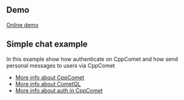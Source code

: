 
## Demo 

[Online demo](https://cppcomet.github.io/auth-example/index.html)

## Simple chat example

In this example show how authenticate on CppComet and how send personal messages to users via CppComet

 * [More info about CppComet](http://comet-server.org/doku.php/en)
 * [More info about CometQL](http://comet-server.org/doku.php/en:comet:cometql)
 * [More info about auth in CppComet](http://comet-server.org/doku.php/en:comet:authentication)